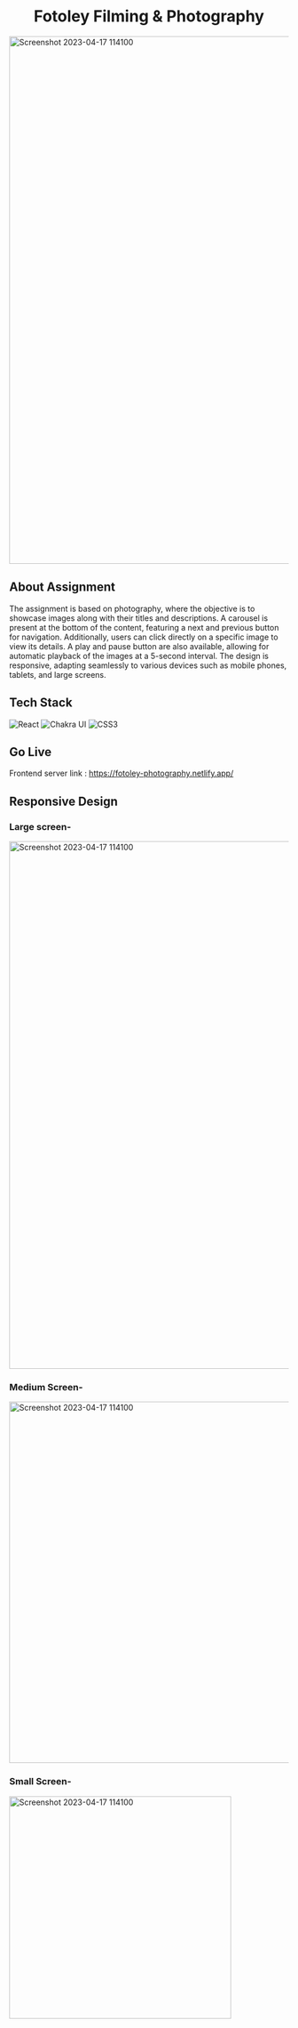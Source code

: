# <h1 align="center">Fotoley Filming & Photography</h1>
<img width="949" alt="Screenshot 2023-04-17 114100" src="https://github.com/123bhagesh/fotoley-assignment/assets/99644302/ab4ab570-0aff-49de-8161-aa682769d13b">

## About Assignment
The assignment is based on photography, where the objective is to showcase images along with their titles and descriptions. A carousel is present at the bottom of the content, featuring a next and previous button for navigation. Additionally, users can click directly on a specific image to view its details. A play and pause button are also available, allowing for automatic playback of the images at a 5-second interval. The design is responsive, adapting seamlessly to various devices such as mobile phones, tablets, and large screens.

## Tech Stack

![React](https://img.shields.io/badge/React-20232A?style=for-the-badge&logo=react&logoColor=61DAFB)
![Chakra UI](https://img.shields.io/badge/mui-1572B6?style=for-the-badge&logo=mui&logoColor=white)
![CSS3](	https://img.shields.io/badge/CSS3-1572B6?style=for-the-badge&logo=css3&logoColor=white)

## Go Live
Frontend server link : https://fotoley-photography.netlify.app/

## Responsive Design

### Large screen-
<img width="949" alt="Screenshot 2023-04-17 114100" src="https://github.com/123bhagesh/fotoley-assignment/assets/99644302/ab4ab570-0aff-49de-8161-aa682769d13b">

### Medium Screen-
<img width="650" alt="Screenshot 2023-04-17 114100" src="https://github.com/123bhagesh/fotoley-assignment/assets/99644302/4502724f-ec57-44d5-95e1-b589d34af291">

### Small Screen-
<img width="400" alt="Screenshot 2023-04-17 114100" src="https://github.com/123bhagesh/fotoley-assignment/assets/99644302/d352fdb8-07bb-4a46-a672-4d3f312e719d">

